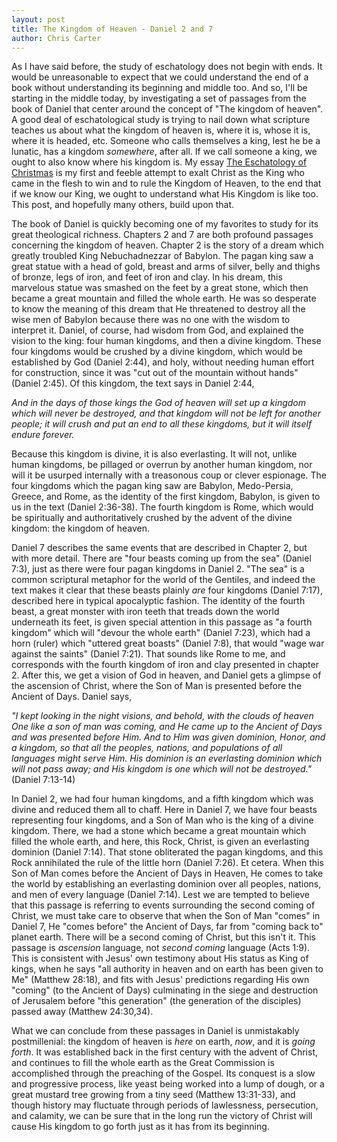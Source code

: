 ```yaml
---
layout: post
title: The Kingdom of Heaven - Daniel 2 and 7
author: Chris Carter
---
```


As I have said before, the study of eschatology does not begin with ends. It would be unreasonable to expect that we could understand the end of a book without understanding its beginning and middle too. And so, I'll be starting in the middle today, by investigating a set of passages from the book of Daniel that center around the concept of "The kingdom of heaven". A good deal of eschatological study is trying to nail down what scripture teaches us about what the kingdom of heaven is, where it is, whose it is, where it is headed, etc. Someone who calls themselves a king, lest he be a lunatic, has a kingdom _somewhere_, after all. If we call someone a king, we ought to also know where his kingdom is. My essay [The Eschatology of Christmas](https://chrisevancarter.com/2020/12/25/the-eschatology-of-christmas) is my first and feeble attempt to exalt Christ as the King who came in the flesh to win and to rule the Kingdom of Heaven, to the end that if we know our King, we ought to understand what His Kingdom is like too. This post, and hopefully many others, build upon that.

The book of Daniel is quickly becoming one of my favorites to study for its great theological richness. Chapters 2 and 7 are both profound passages concerning the kingdom of heaven. Chapter 2 is the story of a dream which greatly troubled King Nebuchadnezzar of Babylon. The pagan king saw a great statue with a head of gold, breast and arms of silver, belly and thighs of bronze, legs of iron, and feet of iron and clay. In his dream, this marvelous statue was smashed on the feet by a great stone, which then became a great mountain and filled the whole earth. He was so desperate to know the meaning of this dream that He threatened to destroy all the wise men of Babylon because there was no one with the wisdom to interpret it. Daniel, of course, had wisdom from God, and explained the vision to the king: four human kingdoms, and then a divine kingdom. These four kingdoms would be crushed by a divine kingdom, which would be established by God (Daniel 2:44), and holy, without needing human effort for construction, since it was "cut out of the mountain without hands" (Daniel 2:45). Of this kingdom, the text says in Daniel 2:44,

_And in the days of those kings the God of heaven will set up a kingdom which will never be destroyed, and that kingdom will not be left for another people; it will crush and put an end to all these kingdoms, but it will itself endure forever._

Because this kingdom is divine, it is also everlasting. It will not, unlike human kingdoms, be pillaged or overrun by another human kingdom, nor will it be usurped internally with a treasonous coup or clever espionage. The four kingdoms which the pagan king saw are Babylon, Medo-Persia, Greece, and Rome, as the identity of the first kingdom, Babylon, is given to us in the text (Daniel 2:36-38). The fourth kingdom is Rome, which would be spiritually and authoritatively crushed by the advent of the divine kingdom: the kingdom of heaven.

Daniel 7 describes the same events that are described in Chapter 2, but with more detail. There are "four beasts coming up from the sea" (Daniel 7:3), just as there were four pagan kingdoms in Daniel 2. "The sea" is a common scriptural metaphor for the world of the Gentiles, and indeed the text makes it clear that these beasts plainly _are_ four kingdoms (Daniel 7:17), described here in typical apocalyptic fashion. The identity of the fourth beast, a great monster with iron teeth that treads down the world underneath its feet, is given special attention in this passage as "a fourth kingdom" which will "devour the whole earth" (Daniel 7:23), which had a horn (ruler) which "uttered great boasts" (Daniel 7:8), that would "wage war against the saints" (Daniel 7:21). That sounds like Rome to me, and corresponds with the fourth kingdom of iron and clay presented in chapter 2. After this, we get a vision of God in heaven, and Daniel gets a glimpse of the ascension of Christ, where the Son of Man is presented before the Ancient of Days. Daniel says,

_"I kept looking in the night visions, and behold, with the clouds of heaven One like a son of man was coming, and He came up to the Ancient of Days and was presented before Him. And to Him was given dominion, Honor, and a kingdom, so that all the peoples, nations, and populations of all languages might serve Him. His dominion is an everlasting dominion which will not pass away; and His kingdom is one which will not be destroyed."_ (Daniel 7:13-14)

In Daniel 2, we had four human kingdoms, and a fifth kingdom which was divine and reduced them all to chaff. Here in Daniel 7, we have four beasts representing four kingdoms, and a Son of Man who is the king of a divine kingdom. There, we had a stone which became a great mountain which filled the whole earth, and here, this Rock, Christ, is given an everlasting dominion (Daniel 7:14). That stone obliterated the pagan kingdoms, and this Rock annihilated the rule of the little horn (Daniel 7:26). Et cetera. When this Son of Man comes before the Ancient of Days in Heaven, He comes to take the world by establishing an everlasting dominion over all peoples, nations, and men of every language (Daniel 7:14). Lest we are tempted to believe that this passage is referring to events surrounding the second coming of Christ, we must take care to observe that when the Son of Man "comes" in Daniel 7, He "comes before" the Ancient of Days, far from "coming back to" planet earth. There will be a second coming of Christ, but this isn't it. This passage is _ascension_ language, not _second coming_ language (Acts 1:9). This is consistent with Jesus' own testimony about His status as King of kings, when he says "all authority in heaven and on earth has been given to Me" (Matthew 28:18), and fits with Jesus' predictions regarding His own "coming" (to the Ancient of Days) culminating in the siege and destruction of Jerusalem before "this generation" (the generation of the disciples) passed away (Matthew 24:30,34).

What we can conclude from these passages in Daniel is unmistakably postmillenial: the kingdom of heaven is _here_ on earth, _now_, and it is _going forth_. It was established back in the first century with the advent of Christ, and continues to fill the whole earth as the Great Commission is accomplished through the preaching of the Gospel. Its conquest is a slow and progressive process, like yeast being worked into a lump of dough, or a great mustard tree growing from a tiny seed (Matthew 13:31-33), and though history may fluctuate through periods of lawlessness, persecution, and calamity, we can be sure that in the long run the victory of Christ will cause His kingdom to go forth just as it has from its beginning.
